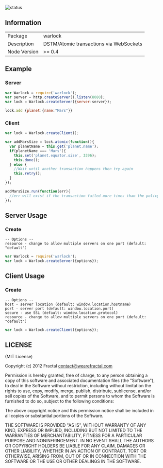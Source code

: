 ![status](https://secure.travis-ci.org/wearefractal/warlock.png?branch=master)

## Information

<table>
<tr>
<td>Package</td>
<td>warlock</td>
</tr>
<tr>
<td>Description</td>
<td>DSTM/Atomic transactions via WebSockets</td>
</tr>
<tr>
<td>Node Version</td>
<td>>= 0.4</td>
</tr>
</table>

## Example

### Server

```javascript
var Warlock = require('warlock');
var server = http.createServer().listen(8080);
var lock = Warlock.createServer({server:server});

lock.add {planet:{name:"Mars"}}
```

### Client

```javascript
var lock = Warlock.createClient();

var addMarsSize = lock.atomic(function(){
  var planetName = this.get('planet.name');
  if(planetName === 'Mars'){
    this.set('planet.equator.size', 3396);
    this.done();
  } else {
    //Wait until another transaction happens then try again
    this.retry();
  }
});

addMarsSize.run(function(err){
  //err will exist if the transaction failed more times than the policy allows
});
```

## Server Usage

### Create

```
-- Options --
resource - change to allow multiple servers on one port (default: "default")
```

```javascript
var Warlock = require('warlock');
var lock = Warlock.createServer({options});
```

## Client Usage

### Create

```
-- Options --
host - server location (default: window.location.hostname)
port - server port (default: window.location.port)
secure - use SSL (default: window.location.protocol)
resource - change to allow multiple servers on one port (default: "default")
```

```javascript
var lock = Warlock.createClient({options});
```

## LICENSE

(MIT License)

Copyright (c) 2012 Fractal <contact@wearefractal.com>

Permission is hereby granted, free of charge, to any person obtaining
a copy of this software and associated documentation files (the
"Software"), to deal in the Software without restriction, including
without limitation the rights to use, copy, modify, merge, publish,
distribute, sublicense, and/or sell copies of the Software, and to
permit persons to whom the Software is furnished to do so, subject to
the following conditions:

The above copyright notice and this permission notice shall be
included in all copies or substantial portions of the Software.

THE SOFTWARE IS PROVIDED "AS IS", WITHOUT WARRANTY OF ANY KIND,
EXPRESS OR IMPLIED, INCLUDING BUT NOT LIMITED TO THE WARRANTIES OF
MERCHANTABILITY, FITNESS FOR A PARTICULAR PURPOSE AND
NONINFRINGEMENT. IN NO EVENT SHALL THE AUTHORS OR COPYRIGHT HOLDERS BE
LIABLE FOR ANY CLAIM, DAMAGES OR OTHER LIABILITY, WHETHER IN AN ACTION
OF CONTRACT, TORT OR OTHERWISE, ARISING FROM, OUT OF OR IN CONNECTION
WITH THE SOFTWARE OR THE USE OR OTHER DEALINGS IN THE SOFTWARE.
